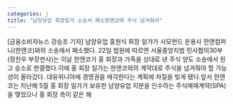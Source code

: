 ```yaml
---
categories: j
title: "남양유업 회장일가 소송서 패소한앤코에 주식 넘겨줘야"
---
```

[금융소비자뉴스 강승조 기자] 남양유업 홍원식 회장 일가가 사모펀드 운용사 한앤컴퍼니(한앤코)와의 소송에서 패소했다. 22일 법원에 따르면 서울중앙지법 민사합의30부(정찬우 부장판사)는 이날 한앤코가 홍 회장과 가족을 상대로 낸 주식 양도 소송에서 원고 승소로 판결했다.이에 홍 회장 일가는 한앤코와의 계약대로 주식을 넘겨줘야 할 가능성이 올라갔다. 대유위니아에 경영권을 매각한다는 계획에 차질을 빚게 됐다.앞서 한앤코는 지난해 5월 홍 회장 일가가 보유한 남양유업 지분을 인수하는 주식매매계약(SPA)을 맺었으나 홍 회장 측이 같은 해